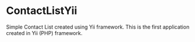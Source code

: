 # ContactListYii
Simple Contact List created using Yii framework. This is the first application created in Yii (PHP) framework.
